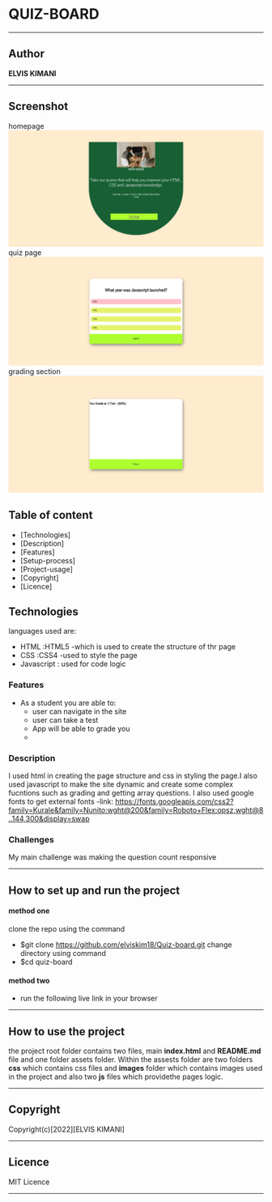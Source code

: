 # QUIZ-BOARD


***
## Author 

**ELVIS KIMANI**
***

## Screenshot
homepage
![image](/Assets/Images/homepage.png)
quiz page
![image](/Assets/Images/quizpage.png)
grading section
![image](/Assets/Images/grading.png)

## Table of content
- [Technologies]
- [Description]
- [Features]
- [Setup-process]
- [Project-usage]
- [Copyright]
- [Licence]

## Technologies

languages used are: 
- HTML :HTML5 -which is used to create the structure of thr page
- CSS :CSS4 -used to style the page
- Javascript : used for code logic

### Features
* As a student you are able to:
    - user can navigate in the site
    - user can take a test
    - App will be able to grade you
    -
### Description
I used html in creating the page structure and css in styling the page.I also used javascript to make the site dynamic and create some complex fucntions such as grading and getting array questions. I also used google fonts to get external fonts
-link: https://fonts.googleapis.com/css2?family=Kurale&family=Nunito:wght@200&family=Roboto+Flex:opsz,wght@8..144,300&display=swap

### Challenges
My main challenge was making the question count responsive

*** 
## How to set up and run the project
#### method one
clone the repo using the command
- $git clone https://github.com/elviskim18/Quiz-board.git
change directory using command
- $cd quiz-board

#### method two
 - run the following live link in your browser 


***
## How to use the project

the project root folder contains two files, main **index.html** and **README.md** file and one folder assets folder. Within the assests folder are two folders **css** which contains css files and **images** folder which contains images used in the project and also two **js** files which providethe pages logic.
***
## Copyright
 Copyright(c)[2022][ELVIS KIMANI]

***
## Licence

MIT Licence
***
